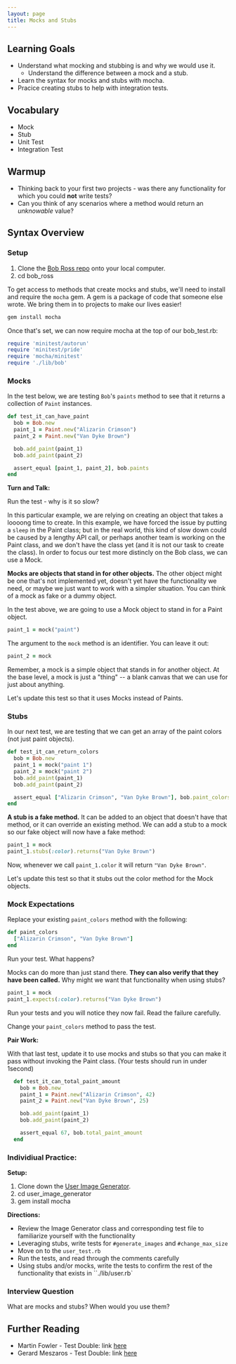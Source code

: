 ```yaml
---
layout: page
title: Mocks and Stubs
---
```


## Learning Goals

* Understand what mocking and stubbing is and why we would use it.
  * Understand the difference between a mock and a stub.
* Learn the syntax for mocks and stubs with mocha.
* Pracice creating stubs to help with integration tests.

## Vocabulary

* Mock
* Stub
* Unit Test
* Integration Test

## Warmup

* Thinking back to your first two projects - was there any functionality for which you could **not** write tests?
* Can you think of any scenarios where a method would return an _unknowable_ value?

## Syntax Overview

### Setup

1. Clone the [Bob Ross repo](https://github.com/turingschool/bob_ross) onto your local computer.
2. cd bob_ross

To get access to methods that create mocks and stubs, we'll need to install and require the `mocha` gem. A gem is a package of code that someone else wrote. We bring them in to projects to make our lives easier!

```bash
gem install mocha
```

Once that's set, we can now require mocha at the top of our bob_test.rb:

```ruby
require 'minitest/autorun'
require 'minitest/pride'
require 'mocha/minitest'
require './lib/bob'

```

### Mocks

In the test below, we are testing `Bob`'s `paints` method to see that it returns a collection of `Paint` instances.

```ruby
def test_it_can_have_paint
  bob = Bob.new
  paint_1 = Paint.new("Alizarin Crimson")
  paint_2 = Paint.new("Van Dyke Brown")

  bob.add_paint(paint_1)
  bob.add_paint(paint_2)

  assert_equal [paint_1, paint_2], bob.paints
end
```

**Turn and Talk:**

Run the test - why is it so slow?

In this particular example, we are relying on creating an object that takes a loooong time to create.  In this example, we have forced the issue by putting a `sleep` in the Paint class; but in the real world, this kind of slow down could be caused by a lengthy API call, or perhaps another team is working on the Paint class, and we don't have the class yet (and it is not our task to create the class).  In order to focus our test more distincly on the Bob class, we can use a Mock.

**Mocks are objects that stand in for other objects.** The other object might be one that's not implemented yet, doesn't yet have the functionality we need, or maybe we just want to work with a simpler situation. You can think of a mock as fake or a dummy object.

In the test above, we are going to use a Mock object to stand in for a Paint object.

```ruby
paint_1 = mock("paint")
```

The argument to the `mock` method is an identifier. You can leave it out:

```ruby
paint_2 = mock
```

Remember, a mock is a simple object that stands in for another object. At the base level, a mock is just a "thing" -- a blank canvas that we can use for just about anything.


Let's update this test so that it uses Mocks instead of Paints.

### Stubs

In our next test, we are testing that we can get an array of the paint colors (not just paint objects).

```ruby
def test_it_can_return_colors
  bob = Bob.new
  paint_1 = mock("paint 1")
  paint_2 = mock("paint 2")
  bob.add_paint(paint_1)
  bob.add_paint(paint_2)

  assert_equal ["Alizarin Crimson", "Van Dyke Brown"], bob.paint_colors
end
```

**A stub is a fake method.** It can be added to an object that doesn't have that method, or it can override an existing method. We can add a stub to a mock so our fake object will now have a fake method:

```ruby
paint_1 = mock
paint_1.stubs(:color).returns("Van Dyke Brown")
```

Now, whenever we call `paint_1.color` it will return `"Van Dyke Brown"`.


Let's update this test so that it stubs out the color method for the Mock objects.

### Mock Expectations

Replace your existing `paint_colors` method with the following:

```ruby
def paint_colors
  ["Alizarin Crimson", "Van Dyke Brown"]
end
```

Run your test. What happens?

Mocks can do more than just stand there. **They can also verify that they have been called.** Why might we want that functionality when using stubs?

```ruby
paint_1 = mock
paint_1.expects(:color).returns("Van Dyke Brown")
```

Run your tests and you will notice they now fail. Read the failure carefully.

Change your `paint_colors` method to pass the test.

**Pair Work:**

With that last test, update it to use mocks and stubs so that you can make it pass without invoking the Paint class. (Your tests should run in under 1second)

```ruby
  def test_it_can_total_paint_amount
    bob = Bob.new
    paint_1 = Paint.new("Alizarin Crimson", 42)
    paint_2 = Paint.new("Van Dyke Brown", 25)

    bob.add_paint(paint_1)
    bob.add_paint(paint_2)

    assert_equal 67, bob.total_paint_amount
  end
```

### Individiual Practice:

**Setup:**

1. Clone down the [User Image Generator](https://github.com/turingschool-examples/user_image_generator).
2. cd user_image_generator
3. gem install mocha

**Directions:**

* Review the Image Generator class and corresponding test file to familiarize yourself with the functionality
* Leveraging stubs, write tests for `#generate_images` and `#change_max_size`
* Move on to the `user_test.rb`
* Run the tests, and read through the comments carefully
* Using stubs and/or mocks, write the tests to confirm the rest of the functionality that exists in ``./lib/user.rb`

### Interview Question

What are mocks and stubs? When would you use them?

## Further Reading

- Martin Fowler - Test Double: link [here](http://www.martinfowler.com/bliki/TestDouble.html)
- Gerard Meszaros - Test Double: link [here](http://xunitpatterns.com/Test%20Double.html)
